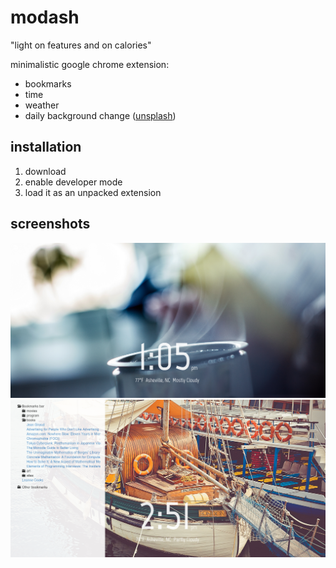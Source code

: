 modash
======
"light on features and on calories"

minimalistic google chrome extension:
* bookmarks
* time
* weather
* daily background change ([unsplash](http://unsplash.com))

installation
------------
1. download
2. enable developer mode
3. load it as an unpacked extension

screenshots
-----------
![](https://raw.githubusercontent.com/Tavistock/mo.da.sh/promises/screenshot1.png)
![](https://raw.githubusercontent.com/Tavistock/mo.da.sh/promises/screenshot2.png)
